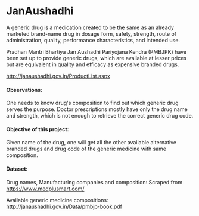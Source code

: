 # JanAushadhi

A generic drug is a medication created to be the same as an already marketed brand-name drug in dosage form, safety, strength, route of administration, quality, performance characteristics, and intended use.

Pradhan Mantri Bhartiya Jan Aushadhi Pariyojana Kendra (PMBJPK) have been set up to provide generic drugs, which are available at lesser prices but are equivalent in quality and efficacy as expensive branded drugs. 

http://janaushadhi.gov.in/ProductList.aspx 

#### Observations:

One needs to know drug's composition to find out which generic drug serves the purpose.
Doctor prescriptions mostly have only the drug name and strength, which is not enough to retrieve the correct generic drug code.

#### Objective of this project:

Given name of the drug, one will get all the other available alternative branded drugs and drug code of the generic medicine  with same composition.

#### Dataset:

Drug names, Manufacturing companies and composition: Scraped from https://www.medplusmart.com/

Available generic medicine compositions:  http://janaushadhi.gov.in/Data/pmbjp-book.pdf
